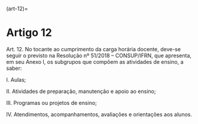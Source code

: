 (art-12)=

# Artigo 12

Art. 12. No tocante ao cumprimento da carga horária docente, deve-se seguir o previsto na Resolução nº 51/2018 –
CONSUP/IFRN, que apresenta, em seu Anexo I, os subgrupos que compõem as atividades de ensino, a saber:

I. Aulas;

II. Atividades de preparação, manutenção e apoio ao ensino;

III. Programas ou projetos de ensino;

IV. Atendimentos, acompanhamentos, avaliações e orientações aos alunos.

